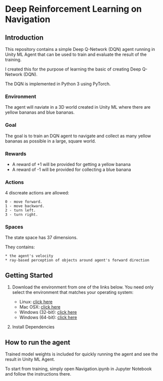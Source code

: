 # Deep Reinforcement Learning on Navigation

## Introduction
This repository contains a simple Deep Q-Network (DQN) agent running in Unity ML Agent that can be used to train
and evaluate the result of the training.

I created this for the purpose of learning the basic of creating Deep Q-Network (DQN).

The DQN is implemented in Python 3 using PyTorch.

### Environment
The agent will naviate in a 3D world created in Unity ML where there are yellow bananas and blue bananas.

### Goal
The goal is to train an DQN agent to navigate and collect as many yellow bananas as possible in a large, square world.


### Rewards
* A reward of +1 will be provided for getting a yellow banana
* A reward of -1 will be provided for collecting a blue banana

### Actions
4 discreate actions are allowed:

    0 - move forward.
    1 - move backward.
    2 - turn left.
    3 - turn right.

### Spaces
The state space has 37 dimensions.

They contains:
    
    * the agent's velocity
    * ray-based perception of objects around agent's forward direction


## Getting Started
1. Download the environment from one of the links below.  You need only select the environment that matches your operating system:
    - Linux: [click here](https://s3-us-west-1.amazonaws.com/udacity-drlnd/P1/Banana/Banana_Linux.zip)
    - Mac OSX: [click here](https://s3-us-west-1.amazonaws.com/udacity-drlnd/P1/Banana/Banana.app.zip)
    - Windows (32-bit): [click here](https://s3-us-west-1.amazonaws.com/udacity-drlnd/P1/Banana/Banana_Windows_x86.zip)
    - Windows (64-bit): [click here](https://s3-us-west-1.amazonaws.com/udacity-drlnd/P1/Banana/Banana_Windows_x86_64.zip)

2. Install Dependencies


## How to run the agent
Trained model weights is included for quickly running the agent and see the result in Unity ML Agent.

To start from training, simply open Navigation.ipynb in Jupyter Notebook and follow the instructions there.
